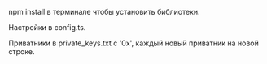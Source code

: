npm install в терминале чтобы установить библиотеки.

Настройки в config.ts.

Приватники в private_keys.txt с '0x', каждый новый приватник на новой строке.

